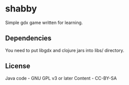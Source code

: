shabby
======

Simple gdx game written for learning.

Dependencies
------------
You need to put libgdx and clojure jars into libs/ directory.

License
-------
Java code - GNU GPL v3 or later
Content - CC-BY-SA
